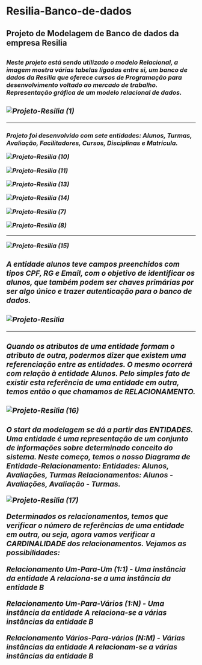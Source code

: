 # Resilia-Banco-de-dados
<h2>Projeto de Modelagem de Banco de dados da empresa Resilia<h2>

<h3><i>Neste projeto está sendo utilizado o modelo Relacional, a imagem mostra várias tabelas ligadas entre si, um banco de dados da Resilia que oferece cursos de Programação para desenvolvimento voltado ao mercado de trabalho.
Representação gráfica de um modelo relacional de dados.<i><h3>

![Projeto-Resilia (1)](https://user-images.githubusercontent.com/112409145/207366723-ef5f80b1-a6f3-4c72-83fe-d962c365ab87.jpg)

  <hr>
<h4>Projeto foi desenvolvido com sete entidades: Alunos, Turmas, Avaliação, Facilitadores, Cursos, Disciplinas e Matrícula.
  
![Projeto-Resilia (10)](https://user-images.githubusercontent.com/112409145/207607901-13f5c931-58b9-48e2-9b6e-c401653367af.jpg)
  
![Projeto-Resilia (11)](https://user-images.githubusercontent.com/112409145/207608111-b3df3ad1-8cbe-45fc-9d6f-d92a1e0a4264.jpg)
  
![Projeto-Resilia (13)](https://user-images.githubusercontent.com/112409145/207608491-3bfdde8d-a71f-4373-ba3c-4cc03501a675.jpg)
  
![Projeto-Resilia (14)](https://user-images.githubusercontent.com/112409145/207608706-f2ae0c09-1cbb-411f-90b4-5030fc72a9fe.jpg)
  
  ![Projeto-Resilia (7)](https://user-images.githubusercontent.com/112409145/207605969-4404be33-45ac-4e7f-9b50-27e61de390ad.jpg)
  
  ![Projeto-Resilia (8)](https://user-images.githubusercontent.com/112409145/207606133-094d87cf-7954-452d-9e6a-6f7fb74f28a5.jpg)
  
  <hr>
  
![Projeto-Resilia (15)](https://user-images.githubusercontent.com/112409145/207608857-36513f62-5a7b-45c3-a64b-b44e5e603e18.jpg)
  
<h3>A entidade alunos teve campos preenchidos com tipos CPF, RG e Email, com o objetivo de identificar os alunos, que também podem ser chaves primárias por ser algo único e trazer autenticação para o banco de dados. <h3>
  
  ![Projeto-Resilia](https://user-images.githubusercontent.com/112409145/207604599-dba53d44-8255-4e2d-8cab-348fa3c37b0d.jpg)
  
  <hr>

  <h3> Quando os atributos de uma entidade formam o atributo de outra, podermos dizer que existem uma referenciação entre as entidades. O mesmo ocorrerá com relação à entidade Alunos. Pelo simples fato de existir esta referência de uma entidade em outra, temos então o que chamamos de RELACIONAMENTO. <h3>
    
    
 ![Projeto-Resilia (16)](https://user-images.githubusercontent.com/112409145/207610200-e7ac42c4-724d-4a23-a4e8-f21713f52b11.jpg)

 <h3>O start da modelagem se dá a partir das ENTIDADES. Uma entidade é uma representação de um conjunto de informações sobre determinado conceito do sistema. Neste começo, temos o nosso Diagrama de Entidade-Relacionamento:
Entidades: Alunos, Avaliações, Turmas
Relacionamentos: Alunos - Avaliações, Avaliação - Turmas. 
   
   ![Projeto-Resilia (17)](https://user-images.githubusercontent.com/112409145/207613240-10bb79c1-db23-43f9-9a50-53db5ea5989e.jpg)

   Determinados os relacionamentos, temos que verificar o número de referências de uma entidade em outra, ou seja, agora vamos verificar a CARDINALIDADE dos relacionamentos. Vejamos as possibilidades:

Relacionamento Um-Para-Um (1:1) - Uma instância da entidade A relaciona-se a uma instância da entidade B <p>
Relacionamento Um-Para-Vários (1:N) - Uma instância da entidade A relaciona-se a várias instâncias da entidade B <p>
Relacionamento Vários-Para-vários (N:M) - Várias instâncias da entidade A relacionam-se a várias instâncias da entidade B <p><h3>
